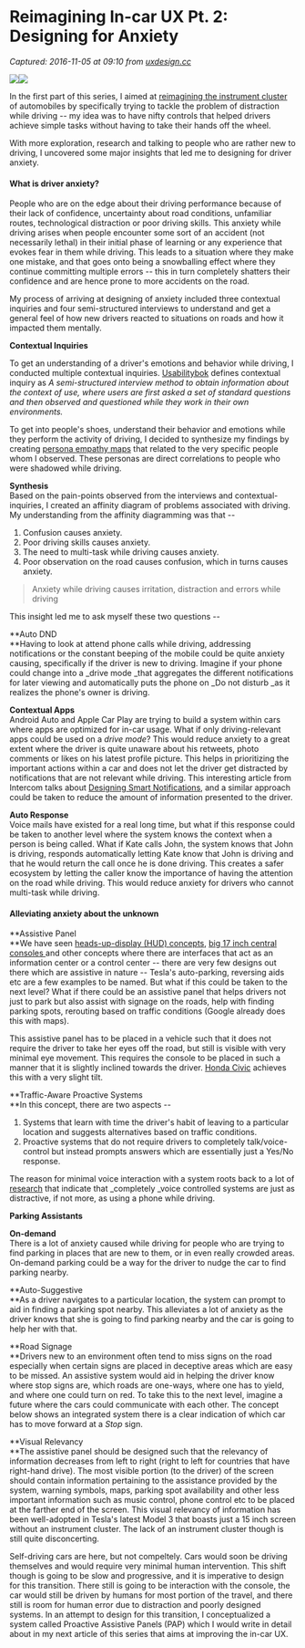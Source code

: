 # Reimagining In-car UX Pt. 2: Designing for Anxiety

_Captured: 2016-11-05 at 09:10 from [uxdesign.cc](https://uxdesign.cc/reimagining-in-car-ux-pt-2-designing-for-anxiety-2dfead1c45dd?source=userActivityShare-c79006fee040-1478333386)_

![](https://cdn-images-1.medium.com/freeze/max/30/1*j6Y-B56Pq413Ax-_6GrAZg.jpeg?q=20)![](https://cdn-images-1.medium.com/max/2000/1*j6Y-B56Pq413Ax-_6GrAZg.jpeg)

In the first part of this series, I aimed at [reimagining the instrument cluster](https://medium.com/@adhithyarkumar/re-imagining-instrument-clusters-in-cars-be0bb4afd5b6#.5rzwvn4tl) of automobiles by specifically trying to tackle the problem of distraction while driving -- my idea was to have nifty controls that helped drivers achieve simple tasks without having to take their hands off the wheel.

With more exploration, research and talking to people who are rather new to driving, I uncovered some major insights that led me to designing for driver anxiety.

#### What is driver anxiety?

People who are on the edge about their driving performance because of their lack of confidence, uncertainty about road conditions, unfamiliar routes, technological distraction or poor driving skills. This anxiety while driving arises when people encounter some sort of an accident (not necessarily lethal) in their initial phase of learning or any experience that evokes fear in them while driving. This leads to a situation where they make one mistake, and that goes onto being a snowballing effect where they continue committing multiple errors -- this in turn completely shatters their confidence and are hence prone to more accidents on the road.

My process of arriving at designing of anxiety included three contextual inquiries and four semi-structured interviews to understand and get a general feel of how new drivers reacted to situations on roads and how it impacted them mentally.

**Contextual Inquiries**

To get an understanding of a driver's emotions and behavior while driving, I conducted multiple contextual inquiries. [Usabilitybok](http://www.usabilitybok.org/contextual-inquiry) defines contextual inquiry as _A semi-structured interview method to obtain information about the context of use, where users are first asked a set of standard questions and then observed and questioned while they work in their own environments._

To get into people's shoes, understand their behavior and emotions while they perform the activity of driving, I decided to synthesize my findings by creating [persona empathy maps](http://www.cooper.com/journal/2014/05/persona-empathy-mapping) that related to the very specific people whom I observed. These personas are direct correlations to people who were shadowed while driving.

**Synthesis**  
Based on the pain-points observed from the interviews and contextual-inquiries, I created an affinity diagram of problems associated with driving. My understanding from the affinity diagramming was that --

  1. Confusion causes anxiety.
  2. Poor driving skills causes anxiety.
  3. The need to multi-task while driving causes anxiety.
  4. Poor observation on the road causes confusion, which in turns causes anxiety.

> Anxiety while driving causes irritation, distraction and errors while driving

This insight led me to ask myself these two questions --

**Auto DND  
**Having to look at attend phone calls while driving, addressing notifications or the constant beeping of the mobile could be quite anxiety causing, specifically if the driver is new to driving. Imagine if your phone could change into a _drive mode _that aggregates the different notifications for later viewing and automatically puts the phone on _Do not disturb _as it realizes the phone's owner is driving.

**Contextual Apps**  
Android Auto and Apple Car Play are trying to build a system within cars where apps are optimized for in-car usage. What if only driving-relevant apps could be used on a _drive mode_? This would reduce anxiety to a great extent where the driver is quite unaware about his retweets, photo comments or likes on his latest profile picture. This helps in prioritizing the important actions within a car and does not let the driver get distracted by notifications that are not relevant while driving. This interesting article from Intercom talks about [Designing Smart Notifications](https://medium.com/@intercom/designing-smart-notifications-36336b9c58fb#.fb0o1wht7), and a similar approach could be taken to reduce the amount of information presented to the driver.

**Auto Response**  
Voice mails have existed for a real long time, but what if this response could be taken to another level where the system knows the context when a person is being called. What if Kate calls John, the system knows that John is driving, responds automatically letting Kate know that John is driving and that he would return the call once he is done driving. This creates a safer ecosystem by letting the caller know the importance of having the attention on the road while driving. This would reduce anxiety for drivers who cannot multi-task while driving.

#### **Alleviating anxiety about the unknown**

**Assistive Panel  
**We have seen [heads-up-display (HUD) concepts](https://www.navdy.com), [big 17 inch central consoles ](https://www.teslamotors.com/models)and other concepts where there are interfaces that act as an information center or a control center -- there are very few designs out there which are assistive in nature -- Tesla's auto-parking, reversing aids etc are a few examples to be named. But what if this could be taken to the next level? What if there could be an assistive panel that helps drivers not just to park but also assist with signage on the roads, help with finding parking spots, rerouting based on traffic conditions (Google already does this with maps).

This assistive panel has to be placed in a vehicle such that it does not require the driver to take her eyes off the road, but still is visible with very minimal eye movement. This requires the console to be placed in such a manner that it is slightly inclined towards the driver. [Honda Civic](http://www.motortrend.com/uploads/sites/10/2015/09/2013-Honda-Civic-Sedan-EX-L-Center-Console-2.jpg) achieves this with a very slight tilt.

**Traffic-Aware Proactive Systems  
**In this concept, there are two aspects --

  1. Systems that learn with time the driver's habit of leaving to a particular location and suggests alternatives based on traffic conditions.
  2. Proactive systems that do not require drivers to completely talk/voice-control but instead prompts answers which are essentially just a Yes/No response.

The reason for minimal voice interaction with a system roots back to a lot of [research](http://www.nbcnews.com/tech/tech-news/distracted-driving-study-finds-voice-activated-systems-can-be-dangerous-n449551) that indicate that _completely _voice controlled systems are just as distractive, if not more, as using a phone while driving.

**Parking Assistants**

**On-demand**  
There is a lot of anxiety caused while driving for people who are trying to find parking in places that are new to them, or in even really crowded areas. On-demand parking could be a way for the driver to nudge the car to find parking nearby.

**Auto-Suggestive  
**As a driver navigates to a particular location, the system can prompt to aid in finding a parking spot nearby. This alleviates a lot of anxiety as the driver knows that she is going to find parking nearby and the car is going to help her with that.

**Road Signage  
**Drivers new to an environment often tend to miss signs on the road especially when certain signs are placed in deceptive areas which are easy to be missed. An assistive system would aid in helping the driver know where stop signs are, which roads are one-ways, where one has to yield, and where one could turn on red. To take this to the next level, imagine a future where the cars could communicate with each other. The concept below shows an integrated system there is a clear indication of which car has to move forward at a _Stop_ sign.

**Visual Relevancy  
**The assistive panel should be designed such that the relevancy of information decreases from left to right (right to left for countries that have right-hand drive). The most visible portion (to the driver) of the screen should contain information pertaining to the assistance provided by the system, warning symbols, maps, parking spot availability and other less important information such as music control, phone control etc to be placed at the farther end of the screen. This visual relevancy of information has been well-adopted in Tesla's latest Model 3 that boasts just a 15 inch screen without an instrument cluster. The lack of an instrument cluster though is still quite disconcerting.

Self-driving cars are here, but not compeltely. Cars would soon be driving themselves and would require very minimal human intervention. This shift though is going to be slow and progressive, and it is imperative to design for this transition. There still is going to be interaction with the console, the car would still be driven by humans for most portion of the travel, and there still is room for human error due to distraction and poorly designed systems. In an attempt to design for this transition, I conceptualized a system called Proactive Assistive Panels (PAP) which I would write in detail about in my next article of this series that aims at improving the in-car UX.
